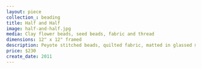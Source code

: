 ```yaml
---
layout: piece
collection_: beading
title: Half and Half
image: half-and-half.jpg
media: Clay flower beads, seed beads, fabric and thread
dimensions: 12" x 12" framed
description: Peyote stitched beads, quilted fabric, matted in glassed maple frame 2 inches in depth.
price: $230
create_date: 2011
---
```

